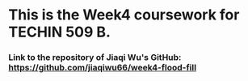 # This is the Week4 coursework for TECHIN 509 B.

###  Link to the repository of Jiaqi Wu's GitHub: https://github.com/jiaqiwu66/week4-flood-fill
